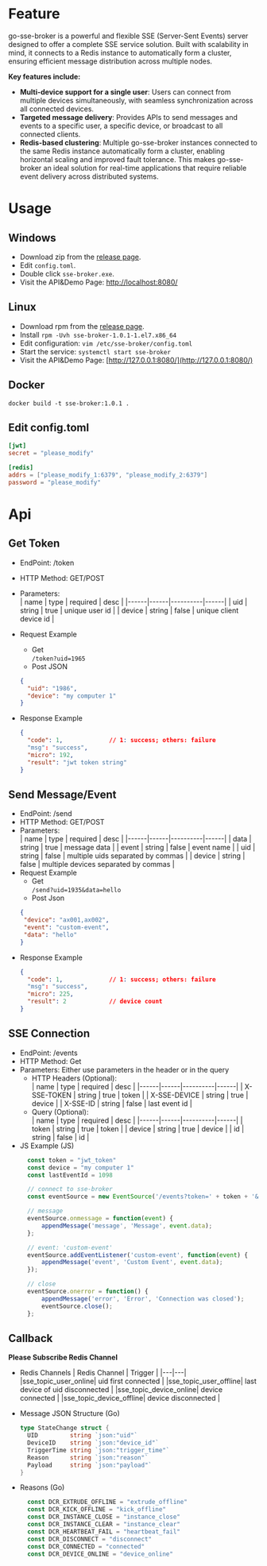 # Feature
go-sse-broker is a powerful and flexible SSE (Server-Sent Events) server designed to offer a complete SSE service solution. Built with scalability in mind, it connects to a Redis instance to automatically form a cluster, ensuring efficient message distribution across multiple nodes.

**Key features include:**

- **Multi-device support for a single user**: Users can connect from multiple devices simultaneously, with seamless synchronization across all connected devices.
- **Targeted message delivery**: Provides APIs to send messages and events to a specific user, a specific device, or broadcast to all connected clients.
- **Redis-based clustering**: Multiple go-sse-broker instances connected to the same Redis instance automatically form a cluster, enabling horizontal scaling and improved fault tolerance. This makes go-sse-broker an ideal solution for real-time applications that require reliable event delivery across distributed systems.

# Usage
## Windows
- Download zip from the [release page](https://github.com/sssxyd/go-sse-broker/releases/).
- Edit `config.toml`.
- Double click `sse-broker.exe`.
- Visit the API&Demo Page: [http://localhost:8080/](http://localhost:8080/)

## Linux
- Download rpm from the [release page](https://github.com/sssxyd/go-sse-broker/releases/).
- Install `rpm -Uvh sse-broker-1.0.1-1.el7.x86_64`
- Edit configuration: `vim /etc/sse-broker/config.toml`
- Start the service: `systemctl start sse-broker`
- Visit the API&Demo Page: [http://127.0.0.1:8080/](http://127.0.0.1:8080/)

## Docker
```shell
docker build -t sse-broker:1.0.1 .
```

## Edit config.toml 
```toml
[jwt]
secret = "please_modify"

[redis]
addrs = ["please_modify_1:6379", "please_modify_2:6379"]
password = "please_modify"
```

# Api
## Get Token
- EndPoint: /token
- HTTP Method: GET/POST
- Parameters:  
  | name | type | required | desc |
  |------|------|----------|------|
  | uid  | string | true | unique user id |
  | device | string | false | unique client device id |

- Request Example
  - Get  
  `/token?uid=1965`
  - Post JSON
  ```json
  {
    "uid": "1986",
    "device": "my computer 1"
  }
  ```  
- Response Example
  ```json
  {
    "code": 1,             // 1: success; others: failure 
    "msg": "success",
    "micro": 192,
    "result": "jwt token string"
  }
  ```
  
## Send Message/Event
- EndPoint: /send
- HTTP Method: GET/POST
- Parameters:  
  | name | type | required | desc |
  |------|------|----------|------|
  | data | string | true | message data |
  | event | string | false | event name |
  | uid  | string | false | multiple uids separated by commas |
  | device | string | false | multiple devices separated by commas |
- Request Example  
  - Get  
    `/send?uid=1935&data=hello`
  - Post Json
   ```json
   {
    "device": "ax001,ax002",
    "event": "custom-event",
    "data": "hello"
   }
   ```
- Response Example
  ```json
  {
    "code": 1,             // 1: success; others: failure 
    "msg": "success",
    "micro": 225,
    "result": 2            // device count
  }
  ```

## SSE Connection
- EndPoint: /events
- HTTP Method: Get
- Parameters: Either use parameters in the header or in the query
  - HTTP Headers (Optional):  
    | name | type | required | desc |
    |------|------|----------|------|
    | X-SSE-TOKEN | string | true | token |
    | X-SSE-DEVICE | string | true | device |
    | X-SSE-ID  | string | false | last event id |
  - Query (Optional):  
    | name | type | required | desc |
    |------|------|----------|------|
    | token | string | true | token |
    | device | string | true | device |
    | id  | string | false | id |
- JS Example (JS)
  ```js
    const token = "jwt_token"
    const device = "my computer 1"
    const lastEventId = 1098

    // connect to sse-broker
    const eventSource = new EventSource('/events?token=' + token + '&device=' + device + '&id=' + lastEventId)

    // message
    eventSource.onmessage = function(event) {
        appendMessage('message', 'Message', event.data);
    };

    // event: 'custom-event'
    eventSource.addEventListener('custom-event', function(event) {
        appendMessage('event', 'Custom Event', event.data);
    });

    // close
    eventSource.onerror = function() {
        appendMessage('error', 'Error', 'Connection was closed');
        eventSource.close();
    };
  ```

## Callback
**Please Subscribe Redis Channel**  
- Redis Channels
  | Redis Channel | Trigger |
  |---|---|
  |sse_topic_user_online| uid first connected |
  |sse_topic_user_offline| last device of uid disconnected |
  |sse_topic_device_online| device connected |
  |sse_topic_device_offline| device disconnected |

- Message JSON Structure (Go)
  ```go
  type StateChange struct {
	UID         string `json:"uid"`
	DeviceID    string `json:"device_id"`
	TriggerTime string `json:"trigger_time"`
	Reason      string `json:"reason"`
	Payload     string `json:"payload"`
  }
  ```
- Reasons (Go)
  ```go
    const DCR_EXTRUDE_OFFLINE = "extrude_offline"
    const DCR_KICK_OFFLINE = "kick_offline"
    const DCR_INSTANCE_CLOSE = "instance_close"
    const DCR_INSTANCE_CLEAR = "instance_clear"
    const DCR_HEARTBEAT_FAIL = "heartbeat_fail"
    const DCR_DISCONNECT = "disconnect"
    const DCR_CONNECTED = "connected"
    const DCR_DEVICE_ONLINE = "device_online"
  ```


